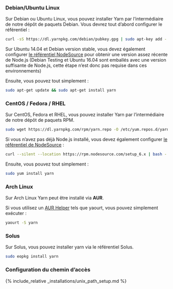 ### Debian/Ubuntu Linux

Sur Debian ou Ubuntu Linux, vous pouvez installer Yarn par l’intermédiaire de notre dépôt de paquets Debian. Vous devrez tout d’abord configurer le référentiel :

```sh
curl -sS https://dl.yarnpkg.com/debian/pubkey.gpg | sudo apt-key add - echo « deb https://dl.yarnpkg.com/debian/ stable main » | sudo tee /etc/apt/sources.list.d/yarn.list
```

Sur Ubuntu 14.04 et Debian version stable, vous devez également configurer [le référentiel NodeSource](https://nodejs.org/en/download/package-manager/#debian-and-ubuntu-based-linux-distributions) pour obtenir une version assez récente de Node.js (Debian Testing et Ubuntu 16.04 sont emballés avec une version suffisante de Node.js, cette étape n’est donc pas requise dans ces environnements)

Ensuite, vous pouvez tout simplement :

```sh
sudo apt-get update && sudo apt-get install yarn
```

### CentOS / Fedora / RHEL

Sur CentOS, Fedora et RHEL, vous pouvez installer Yarn par l’intermédiaire de notre dépôt de paquets RPM.

```sh
sudo wget https://dl.yarnpkg.com/rpm/yarn.repo -O /etc/yum.repos.d/yarn.repo
```

Si vous n’avez pas déjà Node.js installé, vous devez également configurer [le référentiel de NodeSource](https://nodejs.org/en/download/package-manager/#enterprise-linux-and-fedora) :

```sh
curl --silent --location https://rpm.nodesource.com/setup_6.x | bash -
```

Ensuite, vous pouvez tout simplement :

```sh
sudo yum install yarn
```

### Arch Linux

Sur Arch Linux Yarn peut être installé via **AUR**.

Si vous utilisez un [AUR Helper](https://wiki.archlinux.org/index.php/AUR_helpers) tels que yaourt, vous pouvez simplement exécuter :

```sh
yaourt -S yarn
```

### Solus

Sur Solus, vous pouvez installer yarn via le référentiel Solus.

```sh
sudo eopkg install yarn
```

### Configuration du chemin d’accès

{% include_relative _installations/unix_path_setup.md %}